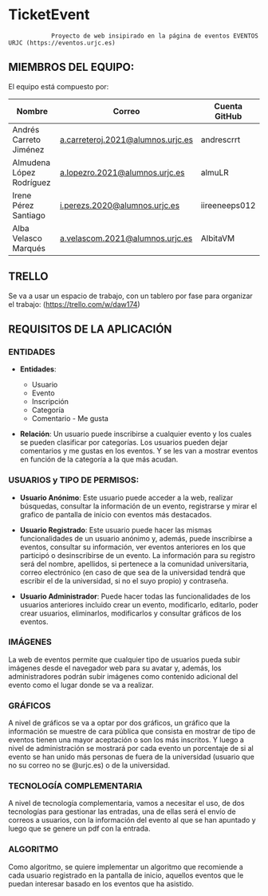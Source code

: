# TicketEvent

                Proyecto de web insipirado en la página de eventos EVENTOS URJC (https://eventos.urjc.es)

## MIEMBROS DEL EQUIPO:

El equipo está compuesto por:

| Nombre | Correo| Cuenta GitHub |
|----------|----------|----------|
| Andrés Carreto Jiménez  | a.carreteroj.2021@alumnos.urjc.es  | andrescrrt |
| Almudena López Rodríguez	    | a.lopezro.2021@alumnos.urjc.es   | almuLR|
| Irene Pérez Santiago   | i.perezs.2020@alumnos.urjc.es | iireeneeps012 |
|  Alba Velasco Marqués        |    a.velascom.2021@alumnos.urjc.es      |    AlbitaVM      |

## TRELLO

Se va a usar un espacio de trabajo, con un tablero por fase para organizar el trabajo: (https://trello.com/w/daw174)

## REQUISITOS DE LA APLICACIÓN

### ENTIDADES

- **Entidades**:
  -   Usuario
  -   Evento
  -   Inscripción
  -   Categoría
  -   Comentario - Me gusta
    
-   **Relación**: Un usuario puede inscribirse a cualquier evento y los cuales se pueden clasificar por categorías. Los usuarios pueden dejar comentarios y me gustas en los eventos. Y se les van a mostrar eventos en función de la categoría a la que más acudan.

 ### USUARIOS y TIPO DE PERMISOS:

 - **Usuario Anónimo**: Este usuario puede acceder a la web, realizar búsquedas, consultar la información de un evento, registrarse y mirar el grafico de pantalla de inicio con eventos más destacados.

 - **Usuario Registrado**: Este usuario puede hacer las mismas funcionalidades de un usuario anónimo y, además, puede inscribirse a eventos, consultar su información, ver eventos anteriores en los que participó o desinscribirse de un evento. La información para su registro será del nombre, apellidos, si pertenece a la comunidad universitaria, correo electrónico (en caso de que sea de la universidad tendrá que escribir el de la universidad, si no el suyo propio) y contraseña.
   
 - **Usuario Administrador**: Puede hacer todas las funcionalidades de los usuarios anteriores incluido crear un evento, modificarlo, editarlo, poder crear usuarios, eliminarlos, modificarlos y consultar gráficos de los eventos.

### IMÁGENES

La web de eventos permite que cualquier tipo de usuarios pueda subir imágenes desde el navegador web para su avatar y, además, los administradores podrán subir imágenes como contenido adicional del evento como el lugar donde se va a realizar.

### GRÁFICOS

A nivel de gráficos se va a optar por dos gráficos, un gráfico que la información se muestre de cara pública que consista en mostrar de tipo de eventos tienen una mayor aceptación o son los más inscritos. Y luego a nivel de administración se mostrará por cada evento un porcentaje de si al evento se han unido más personas de fuera de la universidad (usuario que no su correo no se @urjc.es) o de la universidad.

### TECNOLOGÍA COMPLEMENTARIA

A nivel de tecnología complementaria, vamos a necesitar el uso, de dos tecnologías para gestionar las entradas, una de ellas será el envío de correos a usuarios, con la información del evento al que se han apuntado y luego que se genere un pdf con la entrada.

### ALGORITMO

Como algoritmo, se quiere implementar un algoritmo que recomiende a cada usuario registrado en la pantalla de inicio, aquellos eventos que le puedan interesar basado en los eventos que ha asistido.

 




	

